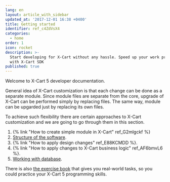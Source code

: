 ```yaml
---
lang: en
layout: article_with_sidebar
updated_at: '2017-12-01 16:38 +0400'
title: Getting started
identifier: ref_c4ZdVsX4
categories:
  - home
order: 1
icon: rocket
description: >-
  Start developing for X-Cart without any hassle. Speed up your work process
  with X-Cart SDK
published: true
---
```

Welcome to X-Cart 5 developer documentation.

General idea of X-Cart customization is that each change can be done as a separate module. Since module files are separate from the core, upgrade of X-Cart can be performed simply by replacing files. The same way, module can be upgarded just by replacing its own files.

To achieve such flexibility there are certain approaches to X-Cart customization and we are going to go through them in this section.

1. {% link "How to create simple module in X-Cart" ref_G2mlgckf %}
2. [Structure of the software](https://devs.x-cart.com/getting_started/x-cart-structure.html).
3. {% link "How to apply design changes" ref_E88KCMDD %}.
4. {% link "How to apply changes to X-Cart business logic" ref_AF6bmvL6 %}.
5. [Working with database](https://devs.x-cart.com/getting_started/working-with-database.html).

There is also [the exercise book](https://www.dropbox.com/s/0zb1w5ydqwchgna/en-developer-exercises-x-cart-5.pdf "Getting started") that gives you real-world tasks, so you could practice your X-Cart 5 programming skills.
